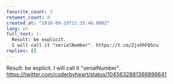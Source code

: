 ```yaml
---
favorite_count: 3
retweet_count: 0
created_at: "2018-09-29T11:35:46.000Z"
lang: en
full_text: |-
  Result: be explicit.
  I will call it "serialNumber". https://t.co/ZjvXhFQScu
replies: []
---
```


Result: be explicit. I will call it "serialNumber".
<https://twitter.com/coderbyheart/status/1045632881366896641>
